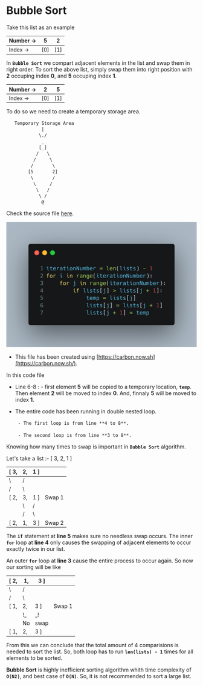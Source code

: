 # Bubble Sort

Take this list as an example 

| Number -> | 5 | 2 |
|---|---|---|
| Index -> | [0] | [1] |

In **`Bubble Sort`** we compart adjacent elements in the list and swap them in right order. To sort the above list, simply swap them into right position with **2** occuping index **0**, and **5** occuping index **1**.

| Number -> | 2 | 5 |
|---|---|---|
| Index -> | [0] | [1] |

To do so we need to create a temporary storage area.
             
       Temporary Storage Area    
                 |
                \./    
                 _
                [_]
               /   \
              /     \
             /       \
            [5       2]
             \       /
              \     /
               \   /
                \ /
                 @




Check the source file [here](/Chapter-10/bubbleSort.py).

![Bubble Sort](/Chapter-10/assets/bubbleSort01.png)

* This file has been created using [https://carbon.now.sh](https://carbon.now.sh/).

In this code file 
- Line 6-8 :
       - first element **5** will be copied to a temporary location, **`temp`**. Then element **2** will be moved to index **0**. And, finnaly **5** will be moved to index **1**.

- The entire code has been running in double nested loop.
       
       - The first loop is from line **4 to 8**.
       
       - The second loop is from line **3 to 8**.

Knowing how many times to swap is important in **`Bubble Sort`** algorithm.

Let's take a list :- [ 3, 2, 1 ]

| [ 3, | 2, | 1 ] | |
|---|---|---|---|
| \ | / | | |
| / | \ | | |
| [ 2, | 3, | 1 ] | Swap 1 |
| | \ | / | |
| | / | \ | |
| [ 2, | 1, | 3 ] | Swap 2 |

The **`if`** statement at **line 5** makes sure no needless swap occurs. The inner **`for`** loop at **line 4** only causes the swapping of adjacent elements to occur exactly twice in our list.

An outer **`for`** loop at **line 3** cause the entire process to occur again. So now our sorting will be like 

| [ 2, | 1, | 3 ] | |
|---|---|---|---|
| \ | / | | |
| / | \ | | |
| [ 1, | 2, | 3 ] | Swap 1 |
| | !_ | _! | |
| | No | swap | |
| [ 1, | 2, | 3 ] |  |


From this we can conclude that the total amount of 4 comparisions is needed to sort the list. So, both loop has to run **`len(lists) - 1`** times for all elements to be sorted.

**Bubble Sort** is highly inefficient sorting algorithm whith time complexity of **`O(N2)`**, and best case of **`O(N)`**. So, it is not recommended to sort a large list.